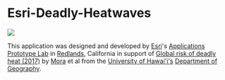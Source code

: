 # Esri-Deadly-Heatwaves

![](./img/heatwaves.gif)

This application was designed and developed by [Esri](https://www.esri.com/)'s [Applications Prototype Lab](https://geonet.esri.com/groups/applications-prototype-lab) in [Redlands](https://en.wikipedia.org/wiki/Redlands,_California), California in support of [Global risk of deadly heat (2017)](https://www.nature.com/nclimate/journal/vaop/ncurrent/full/nclimate3322.html) by [Mora](http://www.soc.hawaii.edu/mora/Team.html) et al from the [University of Hawai'i's](https://www.hawaii.edu/) [Department of Geography](http://www.geography.hawaii.edu/index.html).